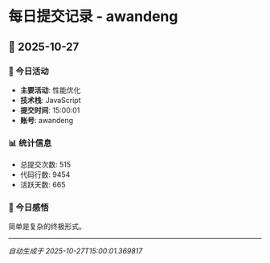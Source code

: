 # 每日提交记录 - awandeng

## 📅 2025-10-27

### 🎯 今日活动
- **主要活动**: 性能优化
- **技术栈**: JavaScript
- **提交时间**: 15:00:01
- **账号**: awandeng

### 📊 统计信息
- 总提交次数: 515
- 代码行数: 9454
- 活跃天数: 665

### 💭 今日感悟
简单是复杂的终极形式。

---
*自动生成于 2025-10-27T15:00:01.369817*
